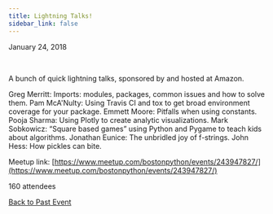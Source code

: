 ```yaml
---
title: Lightning Talks!
sidebar_link: false
---
```


January 24, 2018


   

A bunch of quick lightning talks, sponsored by and hosted at Amazon.

Greg Merritt: Imports: modules, packages, common issues and how to solve them.
Pam McA'Nulty: Using Travis CI and tox to get broad environment coverage for your package.
Emmett Moore: Pitfalls when using constants.
Pooja Sharma: Using Plotly to create analytic visualizations.
Mark Sobkowicz: “Square based games” using Python and Pygame to teach kids about algorithms.
Jonathan Eunice: The unbridled joy of f-strings.
John Hess: How pickles can bite.


Meetup link: [https://www.meetup.com/bostonpython/events/243947827/](https://www.meetup.com/bostonpython/events/243947827/)

160 attendees

[Back to Past Event](past-events.md)
